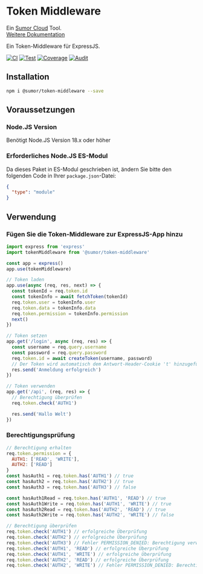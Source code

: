 # Token Middleware

Ein [Sumor Cloud](https://sumor.cloud) Tool.  
[Weitere Dokumentation](https://sumor.cloud/token-middleware)

Ein Token-Middleware für ExpressJS.

[![CI](https://github.com/sumor-cloud/token-middleware/actions/workflows/ci.yml/badge.svg)](https://github.com/sumor-cloud/token-middleware/actions/workflows/ci.yml)
[![Test](https://github.com/sumor-cloud/token-middleware/actions/workflows/ut.yml/badge.svg)](https://github.com/sumor-cloud/token-middleware/actions/workflows/ut.yml)
[![Coverage](https://github.com/sumor-cloud/token-middleware/actions/workflows/coverage.yml/badge.svg)](https://github.com/sumor-cloud/token-middleware/actions/workflows/coverage.yml)
[![Audit](https://github.com/sumor-cloud/token-middleware/actions/workflows/audit.yml/badge.svg)](https://github.com/sumor-cloud/token-middleware/actions/workflows/audit.yml)

## Installation

```bash
npm i @sumor/token-middleware --save
```

## Voraussetzungen

### Node.JS Version

Benötigt Node.JS Version 18.x oder höher

### Erforderliches Node.JS ES-Modul

Da dieses Paket in ES-Modul geschrieben ist,
ändern Sie bitte den folgenden Code in Ihrer `package.json`-Datei:

```json
{
  "type": "module"
}
```

## Verwendung

### Fügen Sie die Token-Middleware zur ExpressJS-App hinzu

```javascript
import express from 'express'
import tokenMiddleware from '@sumor/token-middleware'

const app = express()
app.use(tokenMiddleware)

// Token laden
app.use(async (req, res, next) => {
  const tokenId = req.token.id
  const tokenInfo = await fetchToken(tokenId)
  req.token.user = tokenInfo.user
  req.token.data = tokenInfo.data
  req.token.permission = tokenInfo.permission
  next()
})

// Token setzen
app.get('/login', async (req, res) => {
  const username = req.query.username
  const password = req.query.password
  req.token.id = await createToken(username, password)
  // Der Token wird automatisch dem Antwort-Header-Cookie 't' hinzugefügt
  res.send('Anmeldung erfolgreich')
})

// Token verwenden
app.get('/api', (req, res) => {
  // Berechtigung überprüfen
  req.token.check('AUTH1')

  res.send('Hallo Welt')
})
```

### Berechtigungsprüfung

```javascript
// Berechtigung erhalten
req.token.permission = {
  AUTH1: ['READ', 'WRITE'],
  AUTH2: ['READ']
}
const hasAuth1 = req.token.has('AUTH1') // true
const hasAuth2 = req.token.has('AUTH2') // true
const hasAuth3 = req.token.has('AUTH3') // false

const hasAuth1Read = req.token.has('AUTH1', 'READ') // true
const hasAuth1Write = req.token.has('AUTH1', 'WRITE') // true
const hasAuth2Read = req.token.has('AUTH2', 'READ') // true
const hasAuth2Write = req.token.has('AUTH2', 'WRITE') // false

// Berechtigung überprüfen
req.token.check('AUTH1') // erfolgreiche Überprüfung
req.token.check('AUTH2') // erfolgreiche Überprüfung
req.token.check('AUTH3') // Fehler PERMISSION_DENIED: Berechtigung verweigert: AUTH3
req.token.check('AUTH1', 'READ') // erfolgreiche Überprüfung
req.token.check('AUTH1', 'WRITE') // erfolgreiche Überprüfung
req.token.check('AUTH2', 'READ') // erfolgreiche Überprüfung
req.token.check('AUTH2', 'WRITE') // Fehler PERMISSION_DENIED: Berechtigung verweigert: AUTH2=WRITE
```
